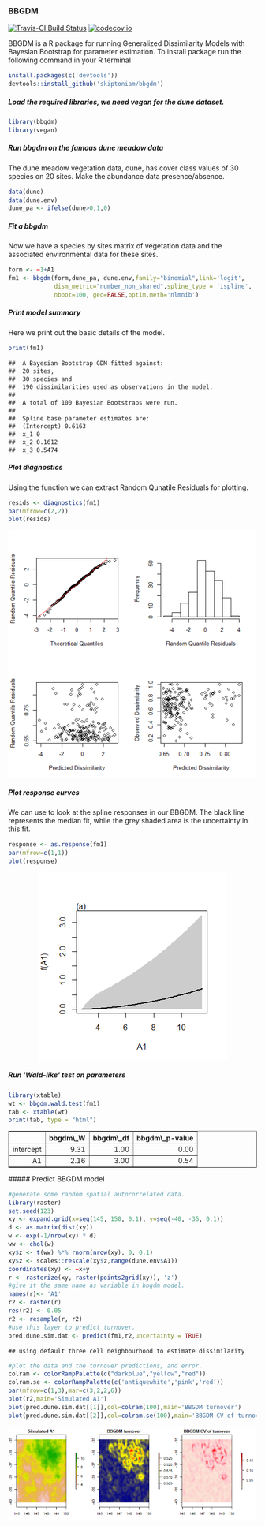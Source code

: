 ### BBGDM

[![Travis-CI Build Status](https://travis-ci.org/skiptoniam/bbgdm.svg?branch=master)](https://travis-ci.org/skiptoniam/bbgdm) [![codecov.io](https://codecov.io/github/skiptoniam/bbgdm/coverage.svg?branch=master)](https://codecov.io/github/skiptoniam/bbgdm?branch=master)

BBGDM is a R package for running Generalized Dissimilarity Models with Bayesian Bootstrap for parameter estimation. To install package run the following command in your R terminal

``` r
install.packages(c('devtools'))
devtools::install_github('skiptoniam/bbgdm')
```

##### Load the required libraries, we need vegan for the dune dataset.

``` r
library(bbgdm)
library(vegan)
```

##### Run bbgdm on the famous dune meadow data

The dune meadow vegetation data, dune, has cover class values of 30 species on 20 sites. Make the abundance data presence/absence.

``` r
data(dune)
data(dune.env)
dune_pa <- ifelse(dune>0,1,0)
```

##### Fit a bbgdm

Now we have a species by sites matrix of vegetation data and the associated environmental data for these sites.

``` r
form <- ~1+A1
fm1 <- bbgdm(form,dune_pa, dune.env,family="binomial",link='logit',
             dism_metric="number_non_shared",spline_type = 'ispline',
             nboot=100, geo=FALSE,optim.meth='nlmnib')
```

##### Print model summary

Here we print out the basic details of the model.

``` r
print(fm1)
```

    ##  A Bayesian Bootstrap GDM fitted against:
    ##  20 sites,
    ##  30 species and 
    ##  190 dissimilarities used as observations in the model.
    ## 
    ##  A total of 100 Bayesian Bootstraps were run.
    ## 
    ##  Spline base parameter estimates are: 
    ##  (Intercept) 0.6163
    ##  x_1 0
    ##  x_2 0.1612
    ##  x_3 0.5474

##### Plot diagnostics

Using the function we can extract Random Qunatile Residuals for plotting.

``` r
resids <- diagnostics(fm1)
par(mfrow=c(2,2))
plot(resids)
```

<img src="readme_files/figure-markdown_github/unnamed-chunk-6-1.png" style="display: block; margin: auto;" />

##### Plot response curves

We can use to look at the spline responses in our BBGDM. The black line represents the median fit, while the grey shaded area is the uncertainty in this fit.

``` r
response <- as.response(fm1)
par(mfrow=c(1,1))
plot(response)
```

<img src="readme_files/figure-markdown_github/unnamed-chunk-7-1.png" style="display: block; margin: auto;" />

##### Run 'Wald-like' test on parameters

``` r
library(xtable)
wt <- bbgdm.wald.test(fm1)
tab <- xtable(wt)
print(tab, type = "html")
```

<!-- html table generated in R 3.2.2 by xtable 1.8-2 package -->
<!-- Fri Jul 08 10:53:52 2016 -->
<table border="1">
<tr>
<th>
</th>
<th>
bbgdm\_W
</th>
<th>
bbgdm\_df
</th>
<th>
bbgdm\_p-value
</th>
</tr>
<tr>
<td align="right">
intercept
</td>
<td align="right">
9.31
</td>
<td align="right">
1.00
</td>
<td align="right">
0.00
</td>
</tr>
<tr>
<td align="right">
A1
</td>
<td align="right">
2.16
</td>
<td align="right">
3.00
</td>
<td align="right">
0.54
</td>
</tr>
</table>
##### Predict BBGDM model

``` r
#generate some random spatial autocorrelated data.
library(raster)
set.seed(123)
xy <- expand.grid(x=seq(145, 150, 0.1), y=seq(-40, -35, 0.1))
d <- as.matrix(dist(xy))
w <- exp(-1/nrow(xy) * d)
ww <- chol(w)
xy$z <- t(ww) %*% rnorm(nrow(xy), 0, 0.1)
xy$z <- scales::rescale(xy$z,range(dune.env$A1))
coordinates(xy) <- ~x+y
r <- rasterize(xy, raster(points2grid(xy)), 'z')
#give it the same name as variable in bbgdm model.
names(r)<- 'A1'
r2 <- raster(r)
res(r2) <- 0.05
r2 <- resample(r, r2)
#use this layer to predict turnover.
pred.dune.sim.dat <- predict(fm1,r2,uncertainty = TRUE)
```

    ## using default three cell neighbourhood to estimate dissimilarity

``` r
#plot the data and the turnover predictions, and error.
colram <- colorRampPalette(c("darkblue","yellow","red"))
colram.se <- colorRampPalette(c('antiquewhite','pink','red'))
par(mfrow=c(1,3),mar=c(3,2,2,6))
plot(r2,main='Simulated A1')
plot(pred.dune.sim.dat[[1]],col=colram(100),main='BBGDM turnover')
plot(pred.dune.sim.dat[[2]],col=colram.se(100),main='BBGDM CV of turnover')
```

<img src="readme_files/figure-markdown_github/unnamed-chunk-9-1.png" style="display: block; margin: auto;" />
